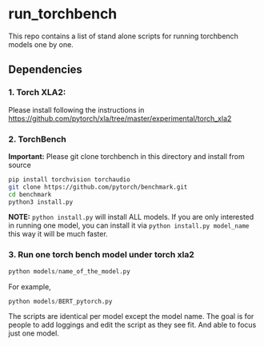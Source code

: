 # run_torchbench

This repo contains a list of stand alone scripts for running torchbench models one by one.

## Dependencies

### 1. Torch XLA2:

Please install following the instructions in 
https://github.com/pytorch/xla/tree/master/experimental/torch_xla2

### 2. TorchBench

**Important:** Please git clone torchbench in this directory and install from source

```bash
pip install torchvision torchaudio
git clone https://github.com/pytorch/benchmark.git
cd benchmark
python3 install.py
```

**NOTE:** `python install.py` will install ALL models. If you are only 
interested in running one model, you can install it via `python install.py model_name`
this way it will be much faster.

### 3. Run one torch bench model under torch xla2

```python
python models/name_of_the_model.py
```


For example,
```python
python models/BERT_pytorch.py
```

The scripts are identical per model except the model name.
The goal is for people to add loggings and edit the script as they see fit.
And able to focus just one model.


